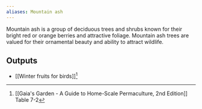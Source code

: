 ```yaml
---
aliases: Mountain ash
---
```

Mountain ash is a group of deciduous trees and shrubs known for their bright red or orange berries and attractive foliage. Mountain ash trees are valued for their ornamental beauty and ability to attract wildlife.
## Outputs
- [[Winter fruits for birds]][^1]

[^1]: [[Gaia's Garden - A Guide to Home-Scale Permaculture, 2nd Edition]] Table 7-2
